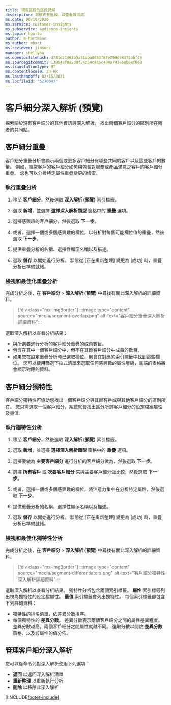 ```yaml
---
title: 現有區段的區段見解
description: 洞察現有區段，以查看異同處。
ms.date: 06/10/2020
ms.service: customer-insights
ms.subservice: audience-insights
ms.topic: how-to
author: m-hartmann
ms.author: mhart
ms.reviewer: jimsonc
manager: shellyha
ms.openlocfilehash: d731d21462b5a31aba0653f87e299d98373bbf49
ms.sourcegitcommit: 139548f8a2d0f24d54c4a6c404a743eeeb8ef8e0
ms.translationtype: HT
ms.contentlocale: zh-HK
ms.lasthandoff: 02/15/2021
ms.locfileid: "5270047"
---
```

# <a name="segment-insights-preview"></a>客戶細分深入解析 (預覽)

探索關於現有客戶細分的其他資訊與深入解析。 找出兩個客戶細分的區別所在兩者的共同點。

## <a name="segment-overlap"></a>客戶細分重疊

客戶細分重疊分析會顯示兩個或更多客戶細分有哪些共同的客戶以及這些客戶的數量。 例如，經常客戶的客戶細分如何與包含對服務或產品滿意之客戶的客戶細分重疊。
您也可以分析特定屬性重疊變更的情況。

### <a name="run-an-overlap-analysis"></a>執行重疊分析

1. 移至 **客戶細分**，然後選取 **深入解析 (預覽)** 索引標籤。

1. 選取 **新增**，並選擇 **選擇深入解析類型** 窗格中的 **重疊** 選項。

1. 選擇感興趣的客戶細分，然後選取 **下一步**。

1. 或者，選擇一個或多個感興趣的欄位，以分析對每個可能欄位值的重疊，然後選取 **下一步**。

1. 提供重疊分析的名稱、選擇性顯示名稱以及描述。

1. 選取 **儲存** 以開始進行分析。 狀態從 [正在重新整理] 變更為 [成功] 時，重疊分析已準備就緒。

### <a name="view-and-optimize-an-overlap-analysis"></a>檢視和最佳化重疊分析

完成分析之後，在 **客戶細分** > **深入解析 (預覽)** 中尋找有關此深入解析的詳細資料。

> [!div class="mx-imgBorder"]
> :::image type="content" source="media/segment-overlap.png" alt-text="客戶細分重疊深入解析詳細資料":::

選取深入解析以查看分析結果：

- 與所選要進行分析的客戶細分重疊的成員數目。
- 包含在其中一個客戶細分中，但不在其餘客戶細分中成員的數目。
- 如果您在設定重疊分析時已選取欄位，則會在對應的索引標籤中找到這些欄位。 您可以使用篩選下拉式清單來選取任何感興趣的屬性層級，底端的表格將會顯示對應的資料。

## <a name="segment-differentiators"></a>客戶細分獨特性

客戶細分獨特性可協助您找出一個客戶細分與其餘客戶或與其他客戶細分的區別所在。 您只需選取一個客戶細分，系統就會找出區分所選客戶細分的設定檔案屬性及量值。

### <a name="run-a-differentiator-analysis"></a>執行獨特性分析

1. 移至 **客戶細分**，然後選取 **深入解析 (預覽)** 索引標籤。

1. 選取 **新增**，並選擇 **選擇深入解析類型** 窗格中的 **重疊** 選項。

1. 選擇要做為 **主要客戶細分** 進行分析的客戶細分做為，然後選取 **下一步**。

1. 選擇 **所有客戶** 或 **次要客戶細分** 來與主要客戶細分做比較，然後選取 **下一步**。

1. 或者，選擇一個或多個感興趣的欄位，將注意力集中在分析特定屬性，然後選取 **下一步**。

1. 提供重疊分析的名稱、選擇性顯示名稱以及描述。

1. 選取 **儲存** 以開始進行分析。 狀態從 [正在重新整理] 變更為 [成功] 時，重疊分析已準備就緒。

### <a name="view-and-optimize-a-differentiators-analysis"></a>檢視和最佳化獨特性分析

完成分析之後，在 **客戶細分** > **深入解析 (預覽)** 中尋找有關此深入解析的詳細資料。

> [!div class="mx-imgBorder"]
> :::image type="content" source="media/segment-differentiators.png" alt-text="客戶細分獨特性深入解析詳細資料":::

選取深入解析以查看分析結果。 獨特性分析包含兩個索引標籤。 **屬性** 索引標籤列出視為獨特性的設定檔屬性。 **量值** 索引標籤會列出獨特性。 每個索引標籤都包含下列詳細資料：

- 獨特性的排名清單，依差異分數排序。
- 每個獨特性的 **差異分數**。 差異分數表示兩個客戶細分之間的屬性差異程度。 差異分數越高，兩個客戶細分之間屬性就越不同。 選取分數以開啟 **差異分數** 窗格，以及該屬性的值分佈。

## <a name="manage-segment-insights"></a>管理客戶細分深入解析

您可以從命令列對深入解析使用下列選項：

- **返回** 以返回深入解析清單
- **重新整理** 以重新執行分析
- **刪除** 以移除此深入解析


[!INCLUDE[footer-include](../includes/footer-banner.md)]